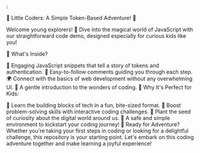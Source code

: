 :

🌟 Little Coders: A Simple Token-Based Adventure! 🌟

Welcome young explorers! 🚀 Dive into the magical world of JavaScript with our straightforward code demo, designed especially for curious kids like you!

🧩 What's Inside?

🌠 Engaging JavaScript snippets that tell a story of tokens and authentication.
📝 Easy-to-follow comments guiding you through each step.
🌍 Connect with the basics of web development without any overwhelming UI.
🎒 A gentle introduction to the wonders of coding.
👶 Why It's Perfect for Kids:

🌟 Learn the building blocks of tech in a fun, bite-sized format.
🧠 Boost problem-solving skills with interactive coding challenges.
🌱 Plant the seed of curiosity about the digital world around us.
🤗 A safe and simple environment to kickstart your coding journey!
🎈 Ready for Adventure?
Whether you're taking your first steps in coding or looking for a delightful challenge, this repository is your starting point. Let's embark on this coding adventure together and make learning a joyful experience!

